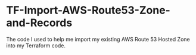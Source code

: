 # TF-Import-AWS-Route53-Zone-and-Records
The code I used to help me import my existing AWS Route 53 Hosted Zone into my Terraform code. 
